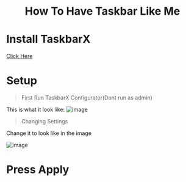 <h1 align="center">
  How To Have Taskbar Like Me
</h1>

# Install TaskbarX
[Click Here](https://apps.microsoft.com/store/detail/taskbarx/9PCMZ6BXK8GH?hl=en-us&gl=us)

# Setup

> First Run TaskbarX Configurator(Dont run as admin)

This is what it look like:
![image](https://github.com/ImSev/sev-desktop/assets/121708436/a7d9276f-c66d-486a-97bf-d39feb797e44)

> Changing Settings

Change it to look like in the image

![image](https://github.com/ImSev/sev-desktop/assets/121708436/4c917806-1c31-4053-955f-4be84bcc7f89)

# Press Apply
